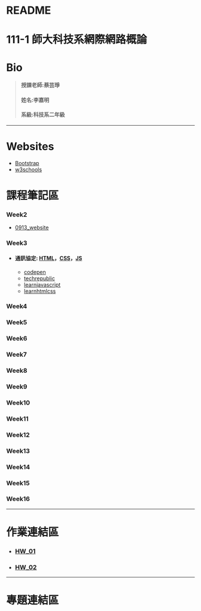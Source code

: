 # README
111-1 師大科技系網際網路概論
==
# Bio
>#### 授課老師:蔡芸琤    
>#### 姓名:李嘉明    
>#### 系級:科技系二年級     
---
# Websites
  * [Bootstrap](https://getbootstrap.com/docs/5.2/getting-started/introduction/)
  * [w3schools](https://www.w3schools.com/tags/default.asp)
# 課程筆記區
### Week2
  *   [0913_website](https://jiaminging.github.io/Web/mypage/)
### Week3
* #### 通訊協定: [HTML](https://www.rfc-editor.org/rfc/rfc1866)，[CSS](https://www.rfc-editor.org/rfc/rfc7993)，[JS](https://www.rfc-editor.org/rfc/rfc7159)
  *   [codepen](https://codepen.io/)
  *   [techrepublic](https://www.techrepublic.com/article/ten-windows-10-network-commands-everyone-one-should-know/)
  *   [learnjavascript](https://learnjavascript.online/)
  *   [learnhtmlcss](https://learnhtmlcss.online/)
### Week4
### Week5
### Week6
### Week7
### Week8
### Week9
### Week10
### Week11
### Week12
### Week13
### Week14
### Week15
### Week16
---
# 作業連結區
 * ### [HW_01](https://youtu.be/CQz4uNhSHtU)
 * ### [HW_02](https://youtu.be/J1Dd8z3PpyU)
---
# 專題連結區
